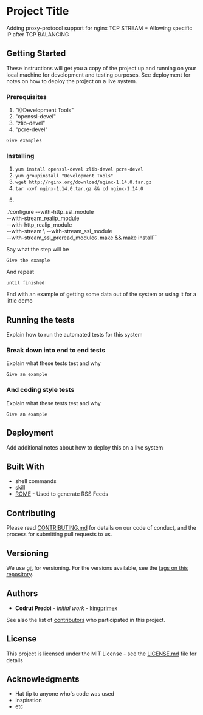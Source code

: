 # Project Title

Adding proxy-protocol support for nginx TCP STREAM + Allowing specific IP after TCP BALANCING

## Getting Started

These instructions will get you a copy of the project up and running on your local machine for development and testing purposes. See deployment for notes on how to deploy the project on a live system.

### Prerequisites

1. "@Development Tools"
2. "openssl-devel"
3. "zlib-devel"
4. "pcre-devel"

```
Give examples
```

### Installing

1. ```yum install openssl-devel zlib-devel pcre-devel```
2. ```yum groupinstall "Development Tools"```
3. ```wget http://nginx.org/download/nginx-1.14.0.tar.gz```
4. ```tar -xvf nginx-1.14.0.tar.gz && cd nginx-1.14.0```
5. ```
./configure --with-http_ssl_module \
         --with-stream_realip_module \
         --with-http_realip_module \
         --with-stream \ 
         --with-stream_ssl_module\
         --with-stream_ssl_preread_module```
6. ```make && make install```

Say what the step will be

```
Give the example
```

And repeat

```
until finished
```

End with an example of getting some data out of the system or using it for a little demo

## Running the tests

Explain how to run the automated tests for this system

### Break down into end to end tests

Explain what these tests test and why

```
Give an example
```

### And coding style tests

Explain what these tests test and why

```
Give an example
```

## Deployment

Add additional notes about how to deploy this on a live system

## Built With

* shell commands
* skill
* [ROME](https://rometools.github.io/rome/) - Used to generate RSS Feeds

## Contributing

Please read [CONTRIBUTING.md](https://gist.github.com/PurpleBooth/b24679402957c63ec426) for details on our code of conduct, and the process for submitting pull requests to us.

## Versioning

We use [git](https://git.com/) for versioning. For the versions available, see the [tags on this repository](https://github.com/your/project/tags). 

## Authors

* **Codrut Predoi** - *Initial work* - [kingprimex](https://github.com/kingprimex)

See also the list of [contributors](https://github.com/your/project/contributors) who participated in this project.

## License

This project is licensed under the MIT License - see the [LICENSE.md](LICENSE.md) file for details

## Acknowledgments

* Hat tip to anyone who's code was used
* Inspiration
* etc
